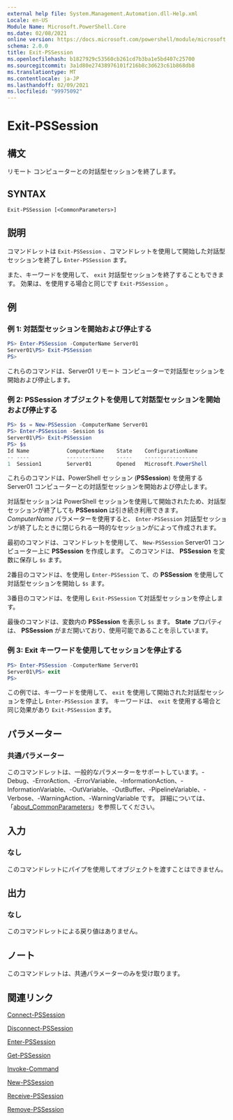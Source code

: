 ```yaml
---
external help file: System.Management.Automation.dll-Help.xml
Locale: en-US
Module Name: Microsoft.PowerShell.Core
ms.date: 02/08/2021
online version: https://docs.microsoft.com/powershell/module/microsoft.powershell.core/exit-pssession?view=powershell-7.2&WT.mc_id=ps-gethelp
schema: 2.0.0
title: Exit-PSSession
ms.openlocfilehash: b1827929c53560cb261cd7b3ba1e5bd407c25700
ms.sourcegitcommit: 3a1d80e27438976101f216b8c3d623c61b868db8
ms.translationtype: MT
ms.contentlocale: ja-JP
ms.lasthandoff: 02/09/2021
ms.locfileid: "99975092"
---
```

# Exit-PSSession

## 構文
リモート コンピューターとの対話型セッションを終了します。

## SYNTAX

```
Exit-PSSession [<CommonParameters>]
```

## 説明

コマンドレットは `Exit-PSSession` 、コマンドレットを使用して開始した対話型セッションを終了し `Enter-PSSession` ます。

また、キーワードを使用して、 `exit` 対話型セッションを終了することもできます。 効果は、を使用する場合と同じです `Exit-PSSession` 。

## 例

### 例 1: 対話型セッションを開始および停止する

```powershell
PS> Enter-PSSession -ComputerName Server01
Server01\PS> Exit-PSSession
PS>
```

これらのコマンドは、Server01 リモート コンピューターで対話型セッションを開始および停止します。

### 例 2: PSSession オブジェクトを使用して対話型セッションを開始および停止する

```powershell
PS> $s = New-PSSession -ComputerName Server01
PS> Enter-PSSession -Session $s
Server01\PS> Exit-PSSession
PS> $s
Id Name            ComputerName    State    ConfigurationName
-- ----            ------------    -----    -----------------
1  Session1        Server01        Opened   Microsoft.PowerShell
```

これらのコマンドは、PowerShell セッション (**PSSession**) を使用する Server01 コンピューターとの対話型セッションを開始および停止します。

対話型セッションは PowerShell セッションを使用して開始されたため、対話型セッションが終了しても **PSSession** は引き続き利用できます。 _ComputerName_ パラメーターを使用すると、 `Enter-PSSession` 対話型セッションが終了したときに閉じられる一時的なセッションがによって作成されます。

最初のコマンドは、コマンドレットを使用して、 `New-PSSession` Server01 コンピューター上に **PSSession** を作成します。 このコマンドは、 **PSSession** を変数に保存し `$s` ます。

2番目のコマンドは、を使用し `Enter-PSSession` て、の **PSSession** を使用して対話型セッションを開始し `$s` ます。

3番目のコマンドは、を使用し `Exit-PSSession` て対話型セッションを停止します。

最後のコマンドは、変数内の **PSSession** を表示し `$s` ます。 **State** プロパティは、 **PSSession** がまだ開いており、使用可能であることを示しています。

### 例 3: Exit キーワードを使用してセッションを停止する

```powershell
PS> Enter-PSSession -ComputerName Server01
Server01\PS> exit
PS>
```

この例では、キーワードを使用して、 `exit` を使用して開始された対話型セッションを停止し `Enter-PSSession` ます。 キーワードは、 `exit` を使用する場合と同じ効果があり `Exit-PSSession` ます。

## パラメーター

### 共通パラメーター

このコマンドレットは、一般的なパラメーターをサポートしています。-Debug、-ErrorAction、-ErrorVariable、-InformationAction、-InformationVariable、-OutVariable、-OutBuffer、-PipelineVariable、-Verbose、-WarningAction、-WarningVariable です。 詳細については、「[about_CommonParameters](https://go.microsoft.com/fwlink/?LinkID=113216)」を参照してください。

## 入力

### なし

このコマンドレットにパイプを使用してオブジェクトを渡すことはできません。

## 出力

### なし

このコマンドレットによる戻り値はありません。

## ノート

このコマンドレットは、共通パラメーターのみを受け取ります。

## 関連リンク

[Connect-PSSession](Connect-PSSession.md)

[Disconnect-PSSession](Disconnect-PSSession.md)

[Enter-PSSession](Enter-PSSession.md)

[Get-PSSession](Get-PSSession.md)

[Invoke-Command](Invoke-Command.md)

[New-PSSession](New-PSSession.md)

[Receive-PSSession](Receive-PSSession.md)

[Remove-PSSession](Remove-PSSession.md)
